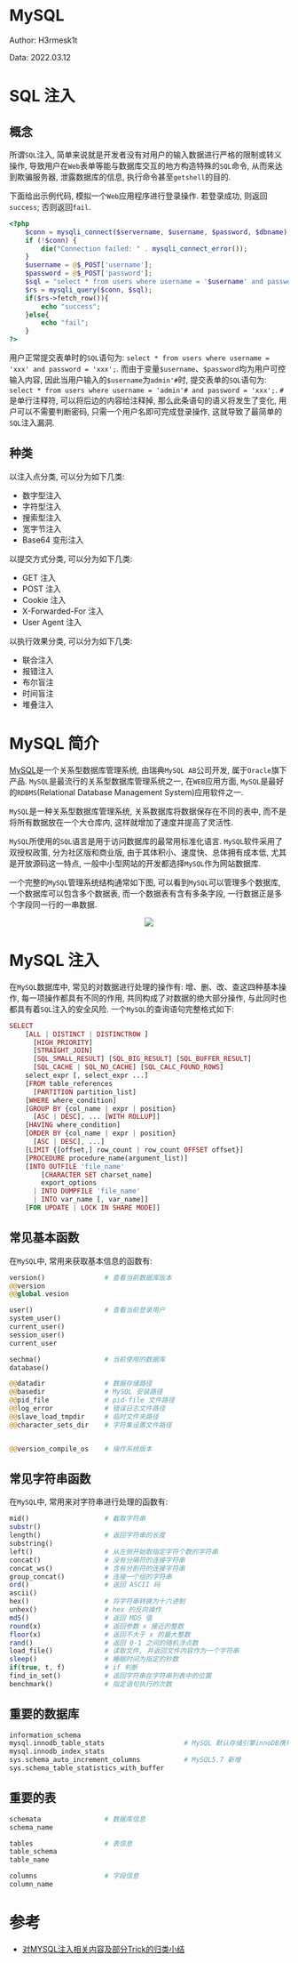 # MySQL

Author: H3rmesk1t

Data: 2022.03.12

# SQL 注入
## 概念
所谓`SQL`注入, 简单来说就是开发者没有对用户的输入数据进行严格的限制或转义操作, 导致用户在`Web`表单等能与数据库交互的地方构造特殊的`SQL`命令, 从而来达到欺骗服务器, 泄露数据库的信息, 执行命令甚至`getshell`的目的.


下面给出示例代码, 模拟一个`Web`应用程序进行登录操作. 若登录成功, 则返回`success`; 否则返回`fail`.

```php
<?php
    $conn = mysqli_connect($servername, $username, $password, $dbname);
    if (!$conn) {
        die("Connection failed: " . mysqli_connect_error());
    }
    $username = @$_POST['username'];
    $password = @$_POST['password'];
    $sql = "select * from users where username = '$username' and password='$password';";
    $rs = mysqli_query($conn, $sql);
    if($rs->fetch_row()){
        echo "success";
    }else{
        echo "fail";
    }
?>
```

用户正常提交表单时的`SQL`语句为: `select * from users where username = 'xxx' and password = 'xxx';`. 而由于变量`$username`、`$password`均为用户可控输入内容, 因此当用户输入的`$username`为`admin'#`时, 提交表单的`SQL`语句为: `select * from users where username = 'admin'# and password = 'xxx';`. `#`是单行注释符, 可以将后边的内容给注释掉, 那么此条语句的语义将发生了变化, 用户可以不需要判断密码, 只需一个用户名即可完成登录操作, 这就导致了最简单的`SQL`注入漏洞.

## 种类
以注入点分类, 可以分为如下几类:
 - 数字型注入
 - 字符型注入
 - 搜索型注入
 - 宽字节注入
 - Base64 变形注入

以提交方式分类, 可以分为如下几类:
 - GET 注入
 - POST 注入
 - Cookie 注入
 - X-Forwarded-For 注入
 - User Agent 注入

以执行效果分类, 可以分为如下几类:
 - 联合注入
 - 报错注入
 - 布尔盲注
 - 时间盲注
 - 堆叠注入


# MySQL 简介
[MySQL](https://baike.baidu.com/item/MySQL/471251#:~:text=MySQL%E6%98%AF%E4%B8%80%E4%B8%AA%E5%85%B3%E7%B3%BB,%E4%BD%9C%E4%B8%BA%E7%BD%91%E7%AB%99%E6%95%B0%E6%8D%AE%E5%BA%93%E3%80%82)是一个关系型数据库管理系统, 由瑞典`MySQL AB`公司开发, 属于`Oracle`旗下产品. `MySQL`是最流行的关系型数据库管理系统之一, 在`WEB`应用方面, `MySQL`是最好的`RDBMS`(Relational Database Management System)应用软件之一.

`MySQL`是一种关系型数据库管理系统, 关系数据库将数据保存在不同的表中, 而不是将所有数据放在一个大仓库内, 这样就增加了速度并提高了灵活性.

`MySQL`所使用的`SQL`语言是用于访问数据库的最常用标准化语言. `MySQL`软件采用了双授权政策, 分为社区版和商业版, 由于其体积小、速度快、总体拥有成本低, 尤其是开放源码这一特点, 一般中小型网站的开发都选择`MySQL`作为网站数据库.

一个完整的`MySQL`管理系统结构通常如下图, 可以看到`MySQL`可以管理多个数据库, 一个数据库可以包含多个数据表, 而一个数据表有含有多条字段, 一行数据正是多个字段同一行的一串数据.

<div align=center><img src="./images/1.png"></div>


# MySQL 注入
在`MySQL`数据库中, 常见的对数据进行处理的操作有: 增、删、改、查这四种基本操作, 每一项操作都具有不同的作用, 共同构成了对数据的绝大部分操作, 与此同时也都具有着`SQL`注入的安全风险. 一个`MySQL`的查询语句完整格式如下:

```php
SELECT
    [ALL | DISTINCT | DISTINCTROW ]
      [HIGH_PRIORITY]
      [STRAIGHT_JOIN]
      [SQL_SMALL_RESULT] [SQL_BIG_RESULT] [SQL_BUFFER_RESULT]
      [SQL_CACHE | SQL_NO_CACHE] [SQL_CALC_FOUND_ROWS]
    select_expr [, select_expr ...]
    [FROM table_references
      [PARTITION partition_list]
    [WHERE where_condition]
    [GROUP BY {col_name | expr | position}
      [ASC | DESC], ... [WITH ROLLUP]]
    [HAVING where_condition]
    [ORDER BY {col_name | expr | position}
      [ASC | DESC], ...]
    [LIMIT {[offset,] row_count | row_count OFFSET offset}]
    [PROCEDURE procedure_name(argument_list)]
    [INTO OUTFILE 'file_name'
        [CHARACTER SET charset_name]
        export_options
      | INTO DUMPFILE 'file_name'
      | INTO var_name [, var_name]]
    [FOR UPDATE | LOCK IN SHARE MODE]]
```

## 常见基本函数
在`MySQL`中, 常用来获取基本信息的函数有:

```php
version()               # 查看当前数据库版本
@@version
@@global.vesion

user()                  # 查看当前登录用户
system_user()
current_user()
session_user()
current_user

sechma()                # 当前使用的数据库
database()

@@datadir               # 数据存储路径
@@basedir               # MySQL 安装路径
@@pid_file              # pid-file 文件路径
@@log_error             # 错误日志文件路径
@@slave_load_tmpdir     # 临时文件夹路径
@@character_sets_dir    # 字符集设置文件路径


@@version_compile_os	# 操作系统版本
```

## 常见字符串函数
在`MySQL`中, 常用来对字符串进行处理的函数有:

```php
mid()                   # 截取字符串
substr()
length()	        	# 返回字符串的长度
substring()						
left()			        # 从左侧开始取指定字符个数的字符串
concat()	     	   	# 没有分隔符的连接字符串
concat_ws()      		# 含有分割符的连接字符串
group_concat()   		# 连接一个组的字符串
ord()					# 返回 ASCII 码
ascii()	
hex()					# 将字符串转换为十六进制
unhex()					# hex 的反向操作
md5()					# 返回 MD5 值
round(x)				# 返回参数 x 接近的整数
floor(x)				# 返回不大于 x 的最大整数
rand()					# 返回 0-1 之间的随机浮点数
load_file()				# 读取文件, 并返回文件内容作为一个字符串
sleep()			        # 睡眠时间为指定的秒数
if(true, t, f)			# if 判断
find_in_set()			# 返回字符串在字符串列表中的位置
benchmark()				# 指定语句执行的次数
```

## 重要的数据库
```php
information_schema
mysql.innodb_table_stats                    # MySQL 默认存储引擎innoDB携带的表
mysql.innodb_index_stats
sys.schema_auto_increment_columns           # MySQL5.7 新增
sys.schema_table_statistics_with_buffer
```

## 重要的表

```php
schemata				# 数据库信息
schema_name

tables					# 表信息
table_schema
table_name

columns					# 字段信息
column_name
```







# 参考
 - [对MYSQL注入相关内容及部分Trick的归类小结](https://xz.aliyun.com/t/7169#toc-35)